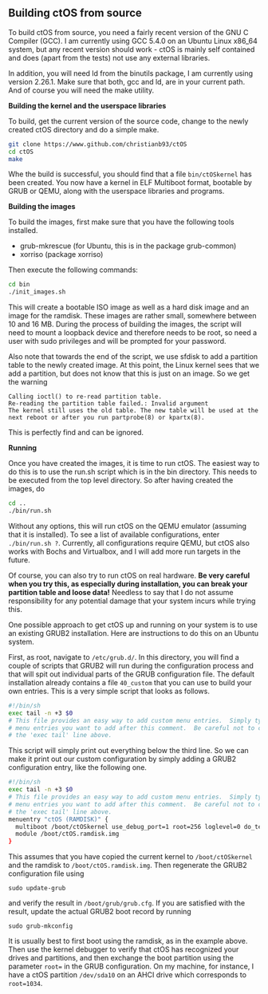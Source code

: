 ## Building ctOS from source


To build ctOS from source, you need a fairly recent version of the GNU C Compiler (GCC). I am currently using GCC 5.4.0 on an Ubuntu Linux x86_64 system, but any recent version should work - ctOS is mainly self contained and does (apart from the tests) not use any external libraries. 

In addition, you will need ld from the binutils package, I am currently using version 2.26.1. Make sure that both, gcc and ld, are in your current path. And of course you will need the make utility.

**Building the kernel and the userspace libraries**

To build, get the current version of the source code, change to the newly created ctOS directory and do a simple make.

```bash
git clone https://www.github.com/christianb93/ctOS
cd ctOS
make
```

Whe the build is successful, you should find that a file `bin/ctOSkernel` has been created. You now have a kernel in ELF Multiboot format, bootable by GRUB or QEMU, along with the userspace libraries and programs.

**Building the images**

To build the images, first make sure that you have the following tools installed.

* grub-mkrescue (for Ubuntu, this is in the package grub-common)
* xorriso (package xorriso)

Then execute the following commands:

```bash
cd bin
./init_images.sh
```

This will create a bootable ISO image as well as a hard disk image and an image for the ramdisk. These images are rather small, somewhere between 10 and 16 MB. During the process of building the images, the script will need to mount a loopback device and therefore needs to be root, so need a user with sudo privileges and will be prompted for your password.

Also note that towards the end of the script, we use sfdisk to add a partition table to the newly created image. At this point, the Linux kernel sees that we add a partition, but does not know that this is just on an image. So we get the warning

```
Calling ioctl() to re-read partition table.
Re-reading the partition table failed.: Invalid argument
The kernel still uses the old table. The new table will be used at the next reboot or after you run partprobe(8) or kpartx(8).
```

This is perfectly find and can be ignored.

**Running**

Once you have created the images, it is time to run ctOS. The easiest way to do this is to use the run.sh script which is in the bin directory. This needs to be executed from the top level directory. So after having created the images, do

```bash 
cd ..
./bin/run.sh
```

Without any options, this will run ctOS on the QEMU emulator (assuming that it is installed). To see a list of available configurations, enter `./bin/run.sh ?`. Currently, all configurations require QEMU, but ctOS also works with Bochs and Virtualbox, and I will add more run targets in the future.

Of course, you can also try to run ctOS on real hardware. **Be very careful when you try this, as especially during installation, you can break your partition table and loose data!** Needless to say that I do not assume responsibility for any potential damage that your system incurs while trying this. 

One possible approach to get ctOS up and running on your system is to use an existing GRUB2 installation. Here are instructions to do this on an Ubuntu system.

First, as root, navigate to `/etc/grub.d/`. In this directory, you will find a couple of scripts that GRUB2 will run during the configuration process and that will spit out individual parts of the GRUB configuration file. The default installation already contains a file `40_custom` that you can use to build your own entries. This is a very simple script that looks as follows.

```bash
#!/bin/sh
exec tail -n +3 $0
# This file provides an easy way to add custom menu entries.  Simply type the
# menu entries you want to add after this comment.  Be careful not to change
# the 'exec tail' line above.
```

This script will simply print out everything below the third line. So we can make it print out our custom configuration by simply adding a GRUB2 configuration entry, like the following one.

```bash
#!/bin/sh
exec tail -n +3 $0
# This file provides an easy way to add custom menu entries.  Simply type the
# menu entries you want to add after this comment.  Be careful not to change
# the 'exec tail' line above.
menuentry "ctOS (RAMDISK)" {
  multiboot /boot/ctOSkernel use_debug_port=1 root=256 loglevel=0 do_test=0 
  module /boot/ctOS.ramdisk.img
}
```
This assumes that you have copied the current kernel to `/boot/ctOSkernel` and the ramdisk to `/boot/ctOS.ramdisk.img`. Then regenerate the GRUB2 configuration file using

```
sudo update-grub
```

and verify the result in `/boot/grub/grub.cfg`. If you are satisfied with the result, update the actual GRUB2 boot record by running

```
sudo grub-mkconfig
```

It is usually best to first boot using the ramdisk, as in the example above. Then use the kernel debugger to verify that ctOS has recognized your drives and partitions, and then exchange the boot partition using the parameter `root=` in the GRUB configuration. On my machine, for instance, I have a ctOS partition `/dev/sda10` on an AHCI drive which corresponds to `root=1034`. 

